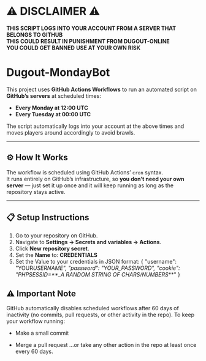 # ⚠️ DISCLAIMER ⚠️

**THIS SCRIPT LOGS INTO YOUR ACCOUNT FROM A SERVER THAT BELONGS TO GITHUB**  
**THIS COULD RESULT IN PUNISHMENT FROM DUGOUT-ONLINE**  
**YOU COULD GET BANNED**
**USE AT YOUR OWN RISK**

# Dugout-MondayBot

This project uses **GitHub Actions Workflows** to run an automated script on **GitHub’s servers** at scheduled times:

- **Every Monday at 12:00 UTC**
- **Every Tuesday at 00:00 UTC**

The script automatically logs into your account at the above times and moves players around accordingly to avoid brawls.

---

## ⚙️ How It Works

The workflow is scheduled using GitHub Actions’ `cron` syntax.  
It runs entirely on GitHub’s infrastructure, so **you don’t need your own server** — just set it up once and it will keep running as long as the repository stays active.

---

## 📋 Setup Instructions

1. Go to your repository on GitHub.
2. Navigate to **Settings → Secrets and variables → Actions**.
3. Click **New repository secret**.
4. Set the **Name** to: **CREDENTIALS**
5. Set the Value to your credentials in JSON format:
   {
   "username": "YOUR*USERNAME",
   "password": "YOUR_PASSWORD",
   "cookie": "PHPSESSID=\*\*\_A RANDOM STRING OF CHARS/NUMBERS*\*\*"
   }

## ⚠️ Important Note

GitHub automatically disables scheduled workflows after 60 days of inactivity (no commits, pull requests, or other activity in the repo).
To keep your workflow running:

- Make a small commit

- Merge a pull request
  ...or take any other action in the repo at least once every 60 days.
